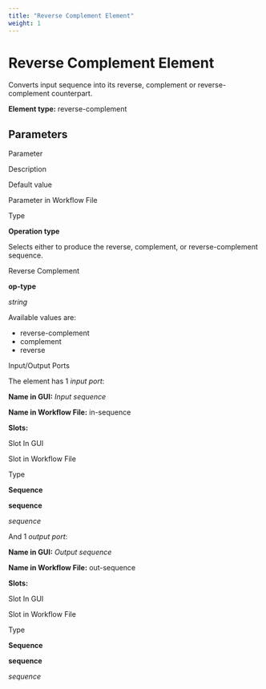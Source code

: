 ```yaml
---
title: "Reverse Complement Element"
weight: 1
---
```



# Reverse Complement Element

Converts input sequence into its reverse, complement or reverse-complement counterpart.

**Element type:** reverse-complement

Parameters
----------

Parameter

Description

Default value

Parameter in Workflow File

Type

**Operation type**

Selects either to produce the reverse, complement, or reverse-complement sequence.

Reverse Complement

**op-type**

_string_

Available values are:

*   reverse-complement
*   complement
*   reverse

Input/Output Ports

The element has 1 _input port_:

**Name in GUI:** _Input sequence_

**Name in Workflow File:** in-sequence

**Slots:**

Slot In GUI

Slot in Workflow File

Type

**Sequence**

**sequence**

_sequence_

And 1 _output port_:

**Name in GUI:** _Output sequence_

**Name in Workflow File:** out-sequence

**Slots:**

Slot In GUI

Slot in Workflow File

Type

**Sequence**

**sequence**

_sequence_
